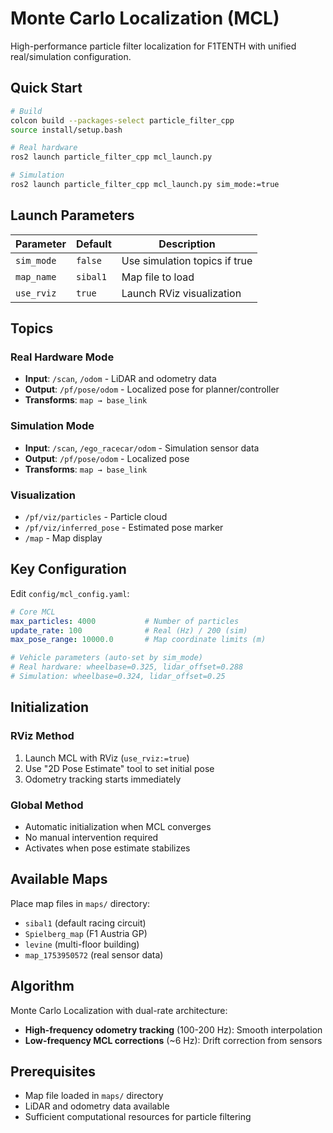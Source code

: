 # Monte Carlo Localization (MCL)

High-performance particle filter localization for F1TENTH with unified real/simulation configuration.

## Quick Start

```bash
# Build
colcon build --packages-select particle_filter_cpp
source install/setup.bash

# Real hardware
ros2 launch particle_filter_cpp mcl_launch.py

# Simulation
ros2 launch particle_filter_cpp mcl_launch.py sim_mode:=true
```

## Launch Parameters

| Parameter | Default | Description |
|-----------|---------|-------------|
| `sim_mode` | `false` | Use simulation topics if true |
| `map_name` | `sibal1` | Map file to load |
| `use_rviz` | `true` | Launch RViz visualization |

## Topics

### Real Hardware Mode
- **Input**: `/scan`, `/odom` - LiDAR and odometry data
- **Output**: `/pf/pose/odom` - Localized pose for planner/controller
- **Transforms**: `map → base_link`

### Simulation Mode
- **Input**: `/scan`, `/ego_racecar/odom` - Simulation sensor data
- **Output**: `/pf/pose/odom` - Localized pose
- **Transforms**: `map → base_link`

### Visualization
- `/pf/viz/particles` - Particle cloud
- `/pf/viz/inferred_pose` - Estimated pose marker
- `/map` - Map display

## Key Configuration

Edit `config/mcl_config.yaml`:

```yaml
# Core MCL
max_particles: 4000           # Number of particles
update_rate: 100              # Real (Hz) / 200 (sim)
max_pose_range: 10000.0       # Map coordinate limits (m)

# Vehicle parameters (auto-set by sim_mode)
# Real hardware: wheelbase=0.325, lidar_offset=0.288
# Simulation: wheelbase=0.324, lidar_offset=0.25
```

## Initialization

### RViz Method
1. Launch MCL with RViz (`use_rviz:=true`)
2. Use "2D Pose Estimate" tool to set initial pose
3. Odometry tracking starts immediately

### Global Method
- Automatic initialization when MCL converges
- No manual intervention required
- Activates when pose estimate stabilizes

## Available Maps

Place map files in `maps/` directory:
- `sibal1` (default racing circuit)
- `Spielberg_map` (F1 Austria GP)
- `levine` (multi-floor building)
- `map_1753950572` (real sensor data)

## Algorithm

Monte Carlo Localization with dual-rate architecture:
- **High-frequency odometry tracking** (100-200 Hz): Smooth interpolation
- **Low-frequency MCL corrections** (~6 Hz): Drift correction from sensors

## Prerequisites

- Map file loaded in `maps/` directory
- LiDAR and odometry data available
- Sufficient computational resources for particle filtering